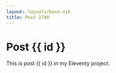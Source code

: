 ```yaml
---
layout: layouts/base.njk
title: Post 2798
---
```


# Post {{ id }}

This is post {{ id }} in my Eleventy project.
